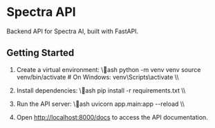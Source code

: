 # Spectra API

Backend API for Spectra AI, built with FastAPI.

## Getting Started

1. Create a virtual environment:
   \\\ash
   python -m venv venv
   source venv/bin/activate  # On Windows: venv\Scripts\activate
   \\\

2. Install dependencies:
   \\\ash
   pip install -r requirements.txt
   \\\

3. Run the API server:
   \\\ash
   uvicorn app.main:app --reload
   \\\

4. Open [http://localhost:8000/docs](http://localhost:8000/docs) to access the API documentation.

